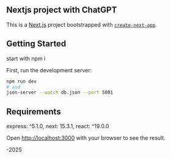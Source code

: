 ## Nextjs project with ChatGPT

This is a [Next.js](https://nextjs.org) project bootstrapped with [`create-next-app`](https://github.com/vercel/next.js/tree/canary/packages/create-next-app).

## Getting Started

start with npm i 

First, run the development server:

```bash
npm run dev
# and
json-server --watch db.json --port 5001
```
## Requirements
express: ^5.1.0,
next: 15.3.1,
react: ^19.0.0


Open [http://localhost:3000](http://localhost:3000) with your browser to see the result.



-2025

